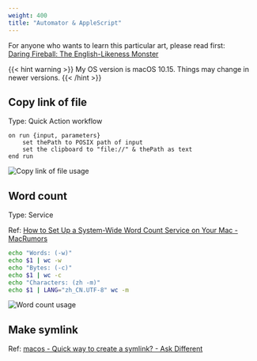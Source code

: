 ```yaml
---
weight: 400
title: "Automator & AppleScript"
---
```


For anyone who wants to learn this particular art, please read first:  
[Daring Fireball: The English-Likeness Monster](https://daringfireball.net/2005/09/englishlikeness_monster)

{{< hint warning >}}
My OS version is macOS 10.15. Things may change in newer versions.
{{< /hint >}}

## Copy link of file

Type: Quick Action workflow

```applescript
on run {input, parameters}
    set thePath to POSIX path of input
    set the clipboard to "file://" & thePath as text
end run
```

![Copy link of file usage](/img/automator_file_link.png)

<!-- ## Copy as markdown

[Macro to copy safari or chrome selection as markdown - Questions & Suggestions - Keyboard Maestro Discourse](https://forum.keyboardmaestro.com/t/macro-to-copy-safari-or-chrome-selection-as-markdown/9592) -->

## Word count

Type: Service

Ref: [How to Set Up a System-Wide Word Count Service on Your Mac - MacRumors](https://www.macrumors.com/how-to/system-wide-word-count-service-macos/)

```sh
echo "Words: (-w)"
echo $1 | wc -w
echo "Bytes: (-c)"
echo $1 | wc -c
echo "Characters: (zh -m)"
echo $1 | LANG="zh_CN.UTF-8" wc -m
```

![Word count usage](/img/automator_word_count.png)

## Make symlink

Ref: [macos - Quick way to create a symlink? - Ask Different](https://apple.stackexchange.com/questions/357022/quick-way-to-create-a-symlink)
